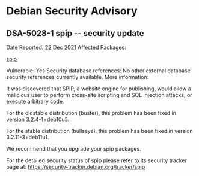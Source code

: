 
Debian Security Advisory
========================


DSA-5028-1 spip -- security update
----------------------------------



Date Reported:
22 Dec 2021
Affected Packages:

[spip](https://packages.debian.org/src:spip)

Vulnerable:
Yes
Security database references:
No other external database security references currently available.
More information:

It was discovered that SPIP, a website engine for publishing, would
allow a malicious user to perform cross-site scripting and SQL
injection attacks, or execute arbitrary code.


For the oldstable distribution (buster), this problem has been fixed
in version 3.2.4-1+deb10u5.


For the stable distribution (bullseye), this problem has been fixed in
version 3.2.11-3+deb11u1.


We recommend that you upgrade your spip packages.


For the detailed security status of spip please refer to
its security tracker page at:
<https://security-tracker.debian.org/tracker/spip>





